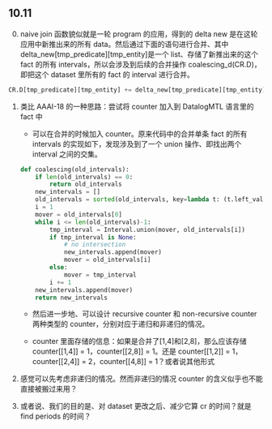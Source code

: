 ## 10.11

0. naive join 函数貌似就是一轮 program 的应用，得到的 delta new 是在这轮应用中新推出来的所有 data。然后通过下面的语句进行合并、其中 delta_new[tmp_predicate][tmp_entity]是一个 list、存储了新推出来的这个 fact 的所有 intervals，所以会涉及到后续的合并操作 coalescing_d(CR.D)，即把这个 dataset 里所有的 fact 的 interval 进行合并。

```python
CR.D[tmp_predicate][tmp_entity] += delta_new[tmp_predicate][tmp_entity]
```

1. 类比 AAAI-18 的一种思路：尝试将 counter 加入到 DatalogMTL 语言里的 fact 中

   - 可以在合并的时候加入 counter。原来代码中的合并单条 fact 的所有 intervals 的实现如下，发现涉及到了一个 union 操作、即找出两个 interval 之间的交集。

   ```python
   def coalescing(old_intervals):
       if len(old_intervals) == 0:
           return old_intervals
       new_intervals = []
       old_intervals = sorted(old_intervals, key=lambda t: (t.left_value, t.left_open))
       i = 1
       mover = old_intervals[0]
       while i <= len(old_intervals)-1:
           tmp_interval = Interval.union(mover, old_intervals[i])
           if tmp_interval is None:
               # no intersection
               new_intervals.append(mover)
               mover = old_intervals[i]
           else:
               mover = tmp_interval
           i += 1
       new_intervals.append(mover)
       return new_intervals
   ```

   - 然后进一步地、可以设计 recursive counter 和 non-recursive counter 两种类型的 counter，分别对应于递归和非递归的情况。

   - counter 里面存储的信息：如果是合并了[1,4]和[2,8]，那么应该存储 counter[[1,4]] = 1，counter[[2,8]] = 1。还是 counter[[1,2]] = 1，counter[[2,4]] = 2，counter[[4,8]] = 1？或者说其他形式

2. 感觉可以先考虑非递归的情况。然而非递归的情况 counter 的含义似乎也不能直接被搬过来用？

3. 或者说、我们的目的是、对 dataset 更改之后、减少它算 cr 的时间？就是 find periods 的时间？

